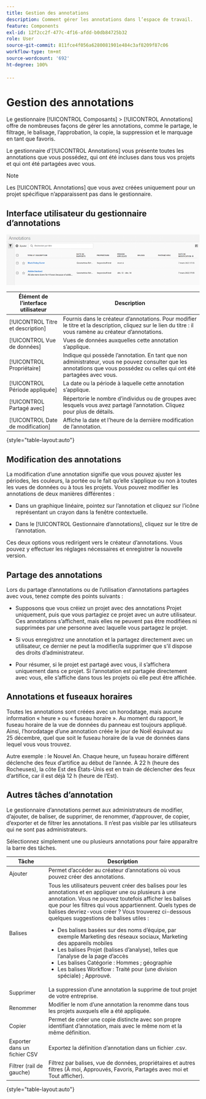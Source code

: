 ```yaml
---
title: Gestion des annotations
description: Comment gérer les annotations dans l’espace de travail.
feature: Components
exl-id: 12f2cc2f-477c-4f16-afdd-b0db84725b32
role: User
source-git-commit: 811fce4f056a6280081901e484c3af8209f87c06
workflow-type: tm+mt
source-wordcount: '692'
ht-degree: 100%

---
```


# Gestion des annotations

Le gestionnaire [!UICONTROL Composants] > [!UICONTROL Annotations] offre de nombreuses façons de gérer les annotations, comme le partage, le filtrage, le balisage, l’approbation, la copie, la suppression et le marquage en tant que favoris.

Le gestionnaire d’[!UICONTROL Annotations] vous présente toutes les annotations que vous possédez, qui ont été incluses dans tous vos projets et qui ont été partagées avec vous.

>[!NOTE]
>
>Les [!UICONTROL Annotations] que vous avez créées uniquement pour un projet spécifique n’apparaissent pas dans le gestionnaire.

## Interface utilisateur du gestionnaire d’annotations

![Options d’annotation telles que le partage, le balisage ou la copie, qui sont décrites dans la section suivante.](assets/annotation-mgr.png)

| Élément de lʼinterface utilisateur | Description |
| --- | --- | 
| [!UICONTROL Titre et description] | Fournis dans le créateur d’annotations. Pour modifier le titre et la description, cliquez sur le lien du titre : il vous ramène au créateur d’annotations. |
| [!UICONTROL Vue de données] | Vues de données auxquelles cette annotation s’applique. |
| [!UICONTROL Propriétaire] | Indique qui possède l’annotation. En tant que non administrateur, vous ne pouvez consulter que les annotations que vous possédez ou celles qui ont été partagées avec vous. |
| [!UICONTROL Période appliquée] | La date ou la période à laquelle cette annotation s’applique. |
| [!UICONTROL Partagé avec] | Répertorie le nombre d’individus ou de groupes avec lesquels vous avez partagé l’annotation. Cliquez pour plus de détails. |
| [!UICONTROL Date de modification] | Affiche la date et l’heure de la dernière modification de l’annotation. |

{style="table-layout:auto"}

## Modification des annotations

La modification d’une annotation signifie que vous pouvez ajuster les périodes, les couleurs, la portée ou le fait qu’elle s’applique ou non à toutes les vues de données ou à tous les projets. Vous pouvez modifier les annotations de deux manières différentes :

* Dans un graphique linéaire, pointez sur l’annotation et cliquez sur l’icône représentant un crayon dans la fenêtre contextuelle.

* Dans le [!UICONTROL Gestionnaire d’annotations], cliquez sur le titre de l’annotation.

Ces deux options vous redirigent vers le créateur d’annotations. Vous pouvez y effectuer les réglages nécessaires et enregistrer la nouvelle version.

## Partage des annotations

Lors du partage d’annotations ou de l’utilisation d’annotations partagées avec vous, tenez compte des points suivants :

* Supposons que vous créiez un projet avec des annotations Projet uniquement, puis que vous partagiez ce projet avec un autre utilisateur. Ces annotations s’affichent, mais elles ne peuvent pas être modifiées ni supprimées par une personne avec laquelle vous partagez le projet.

* Si vous enregistrez une annotation et la partagez directement avec un utilisateur, ce dernier ne peut la modifier/la supprimer que s’il dispose des droits d’administrateur.

* Pour résumer, si le projet est partagé avec vous, il s’affichera uniquement dans ce projet. Si l’annotation est partagée directement avec vous, elle s’affiche dans tous les projets où elle peut être affichée.

## Annotations et fuseaux horaires

Toutes les annotations sont créées avec un horodatage, mais aucune information « heure » ou « fuseau horaire ». Au moment du rapport, le fuseau horaire de la vue de données du panneau est toujours appliqué. Ainsi, l’horodatage d’une annotation créée le jour de Noël équivaut au 25 décembre, quel que soit le fuseau horaire de la vue de données dans lequel vous vous trouvez.

Autre exemple : le Nouvel An. Chaque heure, un fuseau horaire différent déclenche des feux d’artifice au début de l’année. À 22 h (heure des Rocheuses), la côte Est des États-Unis est en train de déclencher des feux d’artifice, car il est déjà 12 h (heure de l’Est).

## Autres tâches d’annotation

Le gestionnaire d’annotations permet aux administrateurs de modifier, d’ajouter, de baliser, de supprimer, de renommer, d’approuver, de copier, d’exporter et de filtrer les annotations. Il n’est pas visible par les utilisateurs qui ne sont pas administrateurs.

Sélectionnez simplement une ou plusieurs annotations pour faire apparaître la barre des tâches.

| Tâche | Description |
| --- | --- |
| Ajouter | Permet d’accéder au créateur d’annotations où vous pouvez créer des annotations. |
| Balises | Tous les utilisateurs peuvent créer des balises pour les annotations et en appliquer une ou plusieurs à une annotation. Vous ne pouvez toutefois afficher les balises que pour les filtres qui vous appartiennent. Quels types de balises devriez-vous créer ? Vous trouverez ci-dessous quelques suggestions de balises utiles :<ul><li>Des balises basées sur des noms d’équipe, par exemple Marketing des réseaux sociaux, Marketing des appareils mobiles</li><li>Les balises Projet (balises d’analyse), telles que l’analyse de la page d’accès</li><li>Les balises Catégorie : Hommes ; géographie</li><li>Les balises Workflow : Traité pour (une division spéciale) ; Approuvé.</li></ul> |
| Supprimer | La suppression d’une annotation la supprime de tout projet de votre entreprise. |
| Renommer | Modifier le nom d’une annotation la renomme dans tous les projets auxquels elle a été appliquée. |
| Copier | Permet de créer une copie distincte avec son propre identifiant d’annotation, mais avec le même nom et la même définition. |
| Exporter dans un fichier CSV | Exportez la définition d’annotation dans un fichier .csv. |
| Filtrer (rail de gauche) | Filtrez par balises, vue de données, propriétaires et autres filtres (À moi, Approuvés, Favoris, Partagés avec moi et Tout afficher). |

{style="table-layout:auto"}

